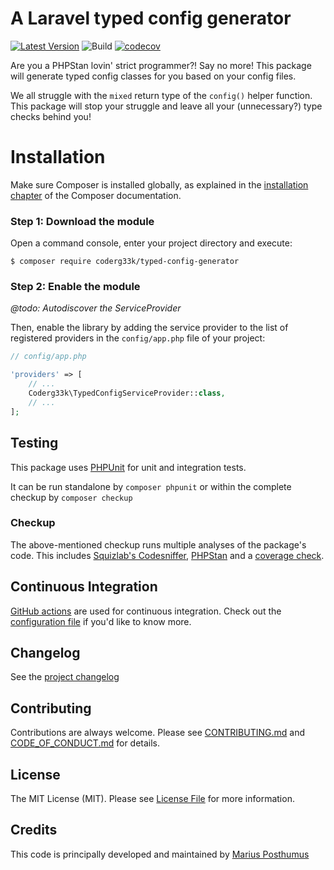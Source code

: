 A Laravel typed config generator
========================================
[![Latest Version](http://img.shields.io/packagist/v/MJTheOne/typed-config-generator.svg?style=flat-square)](https://github.com/MJTheOne/typed-config-generator/releases)
![Build](https://github.com/MJTheOne/typed-config-generator/actions/workflows/run-tests.yml/badge.svg?event=push)
[![codecov](https://codecov.io/gh/MJTheOne/typed-config-generator/branch/main/graph/badge.svg?token=BRH4XEU1VK)](https://codecov.io/gh/MJTheOne/typed-config-generator)

Are you a PHPStan lovin' strict programmer?! Say no more! This package will generate typed config classes for you based on your config files.

We all struggle with the `mixed` return type of the `config()` helper function. This package will stop your struggle and leave all your (unnecessary?) type checks behind you!

Installation
============
Make sure Composer is installed globally, as explained in the
[installation chapter](https://getcomposer.org/doc/00-intro.md)
of the Composer documentation.

### Step 1: Download the module
Open a command console, enter your project directory and execute:

```console
$ composer require coderg33k/typed-config-generator
```

### Step 2: Enable the module
*@todo: Autodiscover the ServiceProvider*

Then, enable the library by adding the service provider to the list of registered providers
in the `config/app.php` file of your project:

```php
// config/app.php

'providers' => [
    // ...
    Coderg33k\TypedConfigServiceProvider::class,
    // ...
];
```

Testing
-------
This package uses [PHPUnit](https://phpunit.de) for unit and integration tests.

It can be run standalone by `composer phpunit` or within the complete checkup by `composer checkup`

### Checkup
The above-mentioned checkup runs multiple analyses of the package's code. This includes [Squizlab's Codesniffer](https://github.com/squizlabs/PHP_CodeSniffer), [PHPStan](https://phpstan.org) and a [coverage check](https://github.com/richardregeer/phpunit-coverage-check).

Continuous Integration
----------------------
[GitHub actions](https://github.com/features/actions) are used for continuous integration. Check out the [configuration file](https://github.com/mjtheone/typed-config-generator/blob/main/.github/workflows/run-tests.yml) if you'd like to know more.

Changelog
---------
See the [project changelog](https://github.com/mjtheone/typed-config-generator/blob/main/CHANGELOG.md)

Contributing
------------
Contributions are always welcome. Please see [CONTRIBUTING.md](https://github.com/mjtheone/typed-config-generator/blob/main/CONTRIBUTING.md) and [CODE_OF_CONDUCT.md](https://github.com/mjtheone/typed-config-generator/blob/main/CODE_OF_CONDUCT.md) for details.

License
-------
The MIT License (MIT). Please see [License File](https://github.com/mjtheone/typed-config-generator/blob/main/LICENSE) for more information.

Credits
-------
This code is principally developed and maintained by [Marius Posthumus](https://github.com/MJTheOne)
